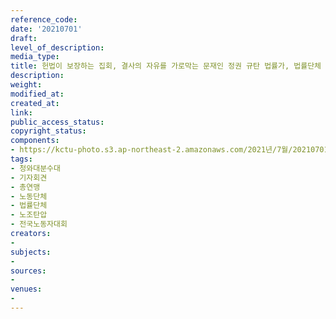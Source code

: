 ```yaml
---
reference_code: 
date: '20210701'
draft: 
level_of_description: 
media_type: 
title: 헌법이 보장하는 집회, 결사의 자유를 가로막는 문재인 정권 규탄 법률가, 법률단체 기자회견
description: 
weight: 
modified_at: 
created_at: 
link: 
public_access_status: 
copyright_status: 
components:
- https://kctu-photo.s3.ap-northeast-2.amazonaws.com/2021년/7월/20210701-헌법이+보장하는+집회,+결사의+자유를+가로막는+문재인+정권+규탄+법률가,+법률단체+기자회견_청와대분수대_기자회견_총연맹_노동단체_법률단체_노조탄압_전국노동자대회/_1D20688.jpg
tags:
- 청와대분수대
- 기자회견
- 총연맹
- 노동단체
- 법률단체
- 노조탄압
- 전국노동자대회
creators:
- 
subjects:
- 
sources:
- 
venues:
- 
---
```

